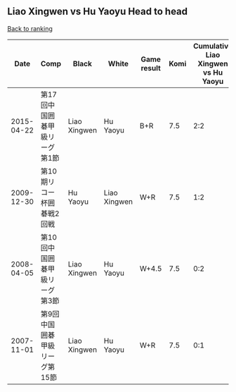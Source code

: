 ## Liao Xingwen vs Hu Yaoyu Head to head

[Back to ranking](../../index.md)




| **Date** | **Comp** | **Black** | **White** | **Game result** | **Komi** | **Cumulative Liao Xingwen vs Hu Yaoyu** | **Liao Xingwen streak** | **Hu Yaoyu streak** | 
| --- | --- | --- | --- | --- | --- | --- | --- | --- |
| 2015-04-22 | 第17回中国囲碁甲級リーグ第1節 | Liao Xingwen | Hu Yaoyu | B+R | 7.5 | 2:2 | 2 | 0 | 
| 2009-12-30 | 第10期リコー杯囲碁戦2回戦 | Hu Yaoyu | Liao Xingwen | W+R | 7.5 | 1:2 | 1 | 0 | 
| 2008-04-05 | 第10回中国囲碁甲級リーグ第3節 | Liao Xingwen | Hu Yaoyu | W+4.5 | 7.5 | 0:2 | 0 | 2 | 
| 2007-11-01 | 第9回中国囲碁甲級リーグ第15節 | Liao Xingwen | Hu Yaoyu | W+R | 7.5 | 0:1 | 0 | 1 |




